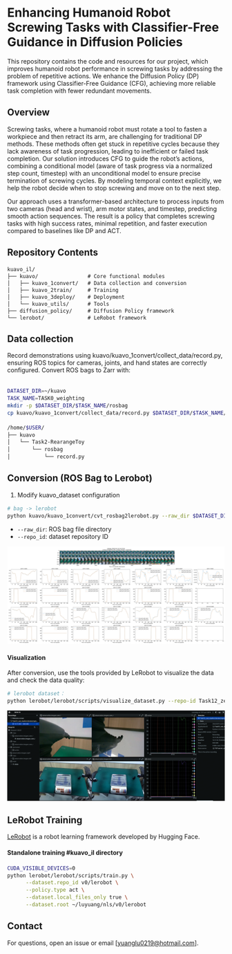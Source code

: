 # Enhancing Humanoid Robot Screwing Tasks with Classifier-Free Guidance in Diffusion Policies

This repository contains the code and resources for our project, which improves humanoid robot performance in screwing tasks by addressing the problem of repetitive actions. We enhance the Diffusion Policy (DP) framework using Classifier-Free Guidance (CFG), achieving more reliable task completion with fewer redundant movements.

## Overview
Screwing tasks, where a humanoid robot must rotate a tool to fasten a workpiece and then retract its arm, are challenging for traditional DP methods. These methods often get stuck in repetitive cycles because they lack awareness of task progression, leading to inefficient or failed task completion. Our solution introduces CFG to guide the robot’s actions, combining a conditional model (aware of task progress via a normalized step count, timestep) with an unconditional model to ensure precise termination of screwing cycles. By modeling temporal context explicitly, we help the robot decide when to stop screwing and move on to the next step.

Our approach uses a transformer-based architecture to process inputs from two cameras (head and wrist), arm motor states, and timestep, predicting smooth action sequences. The result is a policy that completes screwing tasks with high success rates, minimal repetition, and faster execution compared to baselines like DP and ACT.



## Repository Contents

```text
kuavo_il/
├── kuavo/                # Core functional modules
│   ├── kuavo_1convert/   # Data collection and conversion
│   ├── kuavo_2train/     # Training
│   ├── kuavo_3deploy/    # Deployment
│   └── kuavo_utils/      # Tools
├── diffusion_policy/     # Diffusion Policy framework
└── lerobot/              # LeRobot framework
```


## Data collection

Record demonstrations using kuavo/kuavo_1convert/collect_data/record.py, ensuring ROS topics for cameras, joints, and hand states are correctly configured. Convert ROS bags to Zarr with:

```bash

DATASET_DIR=~/kuavo 
TASK_NAME=TASK0_weighting 
mkdir -p $DATASET_DIR/$TASK_NAME/rosbag
cp kuavo/kuavo_1convert/collect_data/record.py $DATASET_DIR/$TASK_NAME/rosbag 

/home/$USER/
├── kuavo
│   └── Task2-RearangeToy 
│       └── rosbag
│           └── record.py
```


## Conversion (ROS Bag to Lerobot)


1. Modify kuavo_dataset configuration

```bash
# bag -> lerobot 
python kuavo/kuavo_1convert/cvt_rosbag2lerobot.py --raw_dir $DATASET_DIR/Task12_zed_dualArm/rosbag --repo_id Task12_zed_dualArm/lerobot
```

- `--raw_dir`: ROS bag file directory
- `--repo_id`: dataset repository ID


![4cam: plt-check](docs/vis_motor_as.png)

#### Visualization

After conversion,  use the tools provided by LeRobot to visualize the data and check the data quality:

```bash
# lerobot dataset：
python lerobot/lerobot/scripts/visualize_dataset.py --repo-id Task12_zed_dualArm/lerobot --root $DATASET_DIR/kuavo/Task12_zed_dualArm/lerobot --episode 55 --local-files-only 1
```
![4cam: plst-check](docs/vis_le.png)

## LeRobot Training

[LeRobot](https://github.com/huggingface/lerobot) is a robot learning framework developed by Hugging Face.

#### Standalone training #kuavo_il directory
```bash 
CUDA_VISIBLE_DEVICES=0
python lerobot/lerobot/scripts/train.py \
      --dataset.repo_id v0/lerobot \
      --policy.type act \
      --dataset.local_files_only true \
      --dataset.root ~/luyuang/nls/v0/lerobot
```
## Contact

For questions, open an issue or email [yuanglu0219@hotmail.com].
